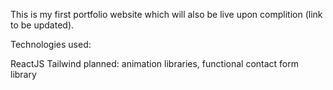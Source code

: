 This is my first portfolio website which will also be live upon complition (link to be updated).

Technologies used:

ReactJS
Tailwind
planned: animation libraries, functional contact form library
